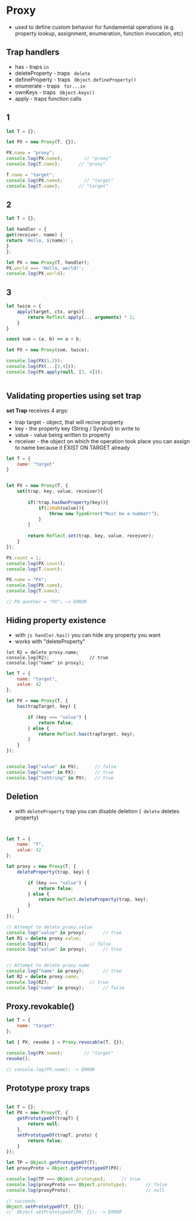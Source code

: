 # Proxy
* used to define custom behavior for fundamental operations (e.g. property lookup, assignment, enumeration, function invocation, etc)

## Trap handlers
* has - traps ```in```
* deleteProperty - traps ``` delete```
* defineProperty - traps ``` Object.defineProperty()```
* enumerate - traps ``` for...in```
* ownKeys - traps ``` Object.keys()```
* apply - traps function calls

## 1
```js
let T = {};

let PX = new Proxy(T, {});

PX.name = "proxy";
console.log(PX.name);        // "proxy"
console.log(T.name);       // "proxy"

T.name = "target";
console.log(PX.name);        // "target"
console.log(T.name);       // "target"

```

## 2
```js
let T = {};

let handler = {
get(receiver, name) {
return `Hello, ${name}!`;
}
};

let PX = new Proxy(T, handler);
PX.world === 'Hello, world!';
console.log(PX.world);


```
## 3
```js
let twice = {
    apply(target, ctx, args){
        return Reflect.apply(... arguments) * 2;
    }
}

const sum = (a, b) => a + b;

let PX = new Proxy(sum, twice);

console.log(PX(1,2));
console.log(PX(...[3,4]));
console.log(PX.apply(null, [3, 4]));



```
## Validating properties using set trap
**set Trap** receives 4 args:
* trap target - object, that will recive property
* key - the property key (String / Symbol) to write to
* value - value being written to property
* receiver - the object on which the operation took place
you can assign to name because it EXIST ON TARGET already

```js
let T = {
    name: "target"
}


let PX = new Proxy(T, {
    set(trap, key, value, receiver){
        
        if(!trap.hasOwnProperty(key)){
            if(isNaN(value)){
                throw new TypeError("Must be a number!");
            }
        }
        
        return Reflect.set(trap, key, value, receiver);
    }
});

PX.count = 1;
console.log(PX.count);
console.log(T.count);

PX.name = "PX";
console.log(PX.name);
console.log(T.name);

// PX.another = "PX"; -> ERROR

```


## Hiding property existence
* with ```js handler.has()``` you can hide any property you want
* works with "deleteProperty"

```
let R2 = delete proxy.name;
console.log(R2);               // true
console.log("name" in proxy);
```

```js
let T = {
    name: "target",
    value: 42
};

let PX = new Proxy(T, {
    has(trapTarget, key) {

        if (key === "value") {
            return false;
        } else {
            return Reflect.has(trapTarget, key);
        }
    }
});


console.log("value" in PX);      // false
console.log("name" in PX);       // true
console.log("toString" in PX);   // true


```



## Deletion
* with ```deleteProperty``` trap you can disable deletion (``` delete``` deletes property)
```js


let T = {
    name: "T",
    value: 42
};

let proxy = new Proxy(T, {
    deleteProperty(trap, key) {

        if (key === "value") {
            return false;
        } else {
            return Reflect.deleteProperty(trap, key);
        }
    }
});

// Attempt to delete proxy.value
console.log("value" in proxy);      // true
let R1 = delete proxy.value;
console.log(R1);               // false
console.log("value" in proxy);      // true


// Attempt to delete proxy.name
console.log("name" in proxy);       // true
let R2 = delete proxy.name;
console.log(R2);               // true
console.log("name" in proxy);       // false


```


## Proxy.revokable()
```js
let T = {
    name: "target"
};

let { PX, revoke } = Proxy.revocable(T, {});

console.log(PX.name);        // "target"
revoke();

// console.log(PX.name); -> ERROR

```

## Prototype proxy traps


```js

let T = {};
let PX = new Proxy(T, {
    getPrototypeOf(trapT) {
        return null;
    },
    setPrototypeOf(trapT, proto) {
        return false;
    }
});

let TP = Object.getPrototypeOf(T);
let proxyProto = Object.getPrototypeOf(PX);

console.log(TP === Object.prototype);      // true
console.log(proxyProto === Object.prototype);       // false
console.log(proxyProto);                            // null

// succeeds
Object.setPrototypeOf(T, {});
//  Object.setPrototypeOf(PX, {}); -> ERROR
```
